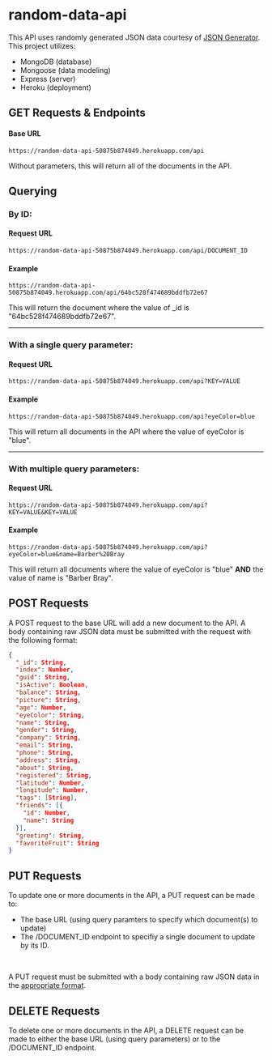 # random-data-api
This API uses randomly generated JSON data courtesy of [JSON Generator](https://json-generator.com/#). This project utilizes:
- MongoDB (database)
- Mongoose (data modeling)
- Express (server)
- Heroku (deployment)

## GET Requests & Endpoints
#### Base URL
```
https://random-data-api-50875b874049.herokuapp.com/api
```
Without parameters, this will return all of the documents in the API.

Querying
---
### By ID:
#### Request URL
```
https://random-data-api-50875b874049.herokuapp.com/api/DOCUMENT_ID
```
#### Example
```
https://random-data-api-50875b874049.herokuapp.com/api/64bc528f474689bddfb72e67
```
This will return the document where the value of _id is "64bc528f474689bddfb72e67".

---
### With a single query parameter:
#### Request URL
```
https://random-data-api-50875b874049.herokuapp.com/api?KEY=VALUE
```
#### Example
```
https://random-data-api-50875b874049.herokuapp.com/api?eyeColor=blue
```
This will return all documents in the API where the value of eyeColor is "blue".

---
### With multiple query parameters:
#### Request URL
```
https://random-data-api-50875b874049.herokuapp.com/api?KEY=VALUE&KEY=VALUE
```
#### Example
```
https://random-data-api-50875b874049.herokuapp.com/api?eyeColor=blue&name=Barber%20Bray
```
This will return all documents where the value of eyeColor is "blue" **AND** the value of name is "Barber Bray".

## POST Requests
A POST request to the base URL will add a new document to the API. A body containing raw JSON data must be submitted with the request with the following format:
```json
{
  "_id": String,
  "index": Number,
  "guid": String,
  "isActive": Boolean,
  "balance": String,
  "picture": String,
  "age": Number,
  "eyeColor": String,
  "name": String,
  "gender": String,
  "company": String,
  "email": String,
  "phone": String,
  "address": String,
  "about": String,
  "registered": String,
  "latitude": Number,
  "longitude": Number,
  "tags": [String],
  "friends": [{
    "id": Number,
    "name": String
  }],
  "greeting": String,
  "favoriteFruit": String
}
```

## PUT Requests
To update one or more documents in the API, a PUT request can be made to:
- The base URL (using query paramters to specify which document(s) to update)
- The /DOCUMENT_ID endpoint to specifiy a single document to update by its ID.
</br>

A PUT request must be submitted with a body containing raw JSON data in the [appropriate format](https://github.com/nnmcgovern/unit-project-2/#post-requests).

## DELETE Requests
To delete one or more documents in the API, a DELETE request can be made to either the base URL (using query parameters) or to the /DOCUMENT_ID endpoint.
